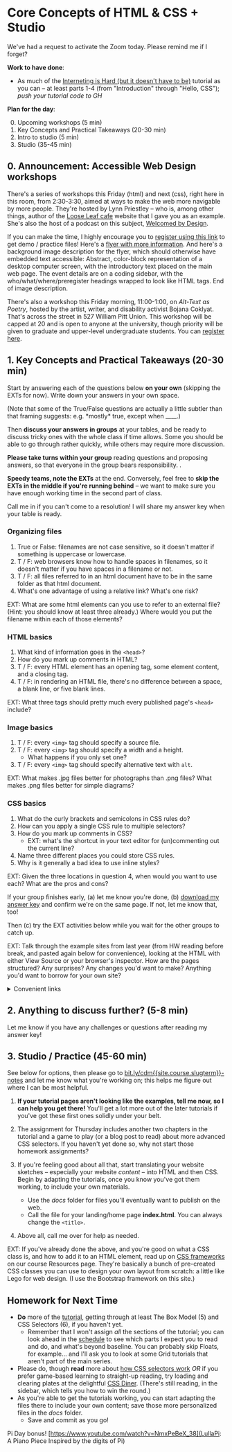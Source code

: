 
# Core Concepts of HTML & CSS + Studio

<div class="alert alert-warning">We've had a request to activate the Zoom today. Please remind me if I forget?</div>

**Work to have done**:
* As much of the [Interneting is Hard (but it doesn't have to be)](https://internetingishard.netlify.app/html-and-css/) tutorial as you can – at least parts 1-4 (from "Introduction" through "Hello, CSS"); _push your tutorial code to GH_

**Plan for the day**:

0. Upcoming workshops (5 min)
1. Key Concepts and Practical Takeaways (20-30 min)
2. Intro to studio (5 min)
3. Studio (35-45 min)

## 0. Announcement: Accessible Web Design workshops 

There's a series of workshops this Friday (html) and next (css), right here in this room, from 2:30-3:30, aimed at ways to make the web more navigable by more people. They're hosted by Lynn Priestley – who is, among other things, author of the [Loose Leaf cafe](https://cap-alt-delete.github.io/website-portfolio-2021spring/) website that I gave you as an example. She's also the host of a podcast on this subject, [Welcomed by Design](https://open.spotify.com/show/2fiqvtqdyyZfpGATtPLpgl?si=8582cbb529574d53). 

If you can make the time, I highly encourage you to [register using this link](https://docs.google.com/forms/d/e/1FAIpQLSfPzuLPbCkRQ7k4--R8Ti7zkM1zzLP-jlZ7MwQIShlyeiU6Kw/viewform) to get demo / practice files! Here's a [flyer with more information](../uploads/AccessibleWebWorkshops.pdf). <span class="sr-only">And here's a background image description for the flyer, which should otherwise have embedded text accessible: Abstract, color-block representation of a desktop computer screen, with the introductory text placed on the main web page. The event details are on a coding sidebar, with the who/what/where/preregister headings wrapped to look like HTML tags. End of image description.</span>


There's also a workshop this Friday morning, 11:00-1:00, on _Alt-Text as Poetry_, hosted by the artist, writer, and disability activist Bojana Coklyat. That's across the street in 527 William Pitt Union. This workshop will be capped at 20 and is open to anyone at the university, though priority will be given to graduate and upper-level undergraduate students. You can [register here](https://pitt.co1.qualtrics.com/jfe/form/SV_6znqFaKfKQgazem).



## 1. Key Concepts and Practical Takeaways (20-30 min) <!-- so for a 1:00 start, aim to be done by 3:25 In 2023, we start the solo round at around 1:10. All groups talking by 1:23. -->
<div class="alert alert-success">
Start by answering each of the questions below <strong>on your own</strong> (skipping the EXTs for now). Write down your answers in your own space. <!-- FOR NEXT TIME: Have a downloadable quiz sheet so people don't feel like they have to waste time copying stuff out -->
</div>
<p>(Note that some of the True/False questions are actually a little subtler than that framing suggests: e.g. *mostly* true, except when ____.)</p>


Then **discuss your answers in groups** at your tables, and be ready to discuss tricky ones with the whole class if time allows. Some you should be able to go through rather quickly, while others may require more discussion. 

<div class="alert alert-success">
<strong>Please take turns within your group</strong> reading questions and proposing answers, so that everyone in the group bears responsibility. <!--Also, to help me keep track of where everyone's up to, <strong>please take notes in the <a href="http://bit.ly/cdm{{site.course.slugterm}}-notes">shared google doc</a></strong> -->.
</div>

**Speedy teams, note the EXTs** at the end. Conversely, feel free to **skip the EXTs in the middle if you're running behind** – we want to make sure you have enough working time in the second part of class.

Call me in if you can't come to a resolution! I will share my answer key when your table is ready.

<!-- <div class="alert alert-warning">
To get async credit for this portion of the class, please answer these questions in your own space (i.e. not in the gdoc) and send your answers my way.

You'll also want to do the generative exercise a bit further down!
</div> -->


### Organizing files

1. True or False: filenames are not case sensitive, so it doesn't matter if something is uppercase or lowercase.
2. T / F: web browsers know how to handle spaces in filenames, so it doesn't matter if you have spaces in a filename or not.
3. T / F: all files referred to in an html document have to be in the same folder as that html document.
4. What's one advantage of using a relative link? <!-- easier to change folder names / servers --> What's one risk? <!-- link could break, especially if you shift folder nesting levels -->

EXT: What are some html elements can you use to refer to an external file? (Hint: you should know at least three already.) Where would you put the filename within each of those elements? <!-- <a href="">, <img src="">, <link href=""> -->


### HTML basics
1. What kind of information goes in the `<head>`?
2. How do you mark up comments in HTML?
3. T / F: every HTML element has an opening tag, some element content, and a closing tag.
4. T / F: in rendering an HTML file, there's no difference between a space, a blank line, or five blank lines.

EXT: What three tags should pretty much every published page's `<head>` include? <!-- <title>, <meta charset='UTF-8'/> (or whatever actual charset makes sense), <link rel="stylesheet"> -->

### Image basics
1. T / F: every `<img>` tag should specify a source file.
2. T / F: every `<img>` tag should specify a width and a height.
    - What happens if you only set one?
3. T / F: every `<img>` tag should specify alternative text with `alt`.

EXT: What makes .jpg files better for photographs than .png files? What makes .png files better for simple diagrams?

### CSS basics
1. What do the curly brackets and semicolons in CSS rules do?
2. How can you apply a single CSS rule to multiple selectors?  
3. How do you mark up comments in CSS?
    - EXT: what's the shortcut in your text editor for (un)commenting out the current line?
4. Name three different places you could store CSS rules. <!-- external stylesheet, page-specific <style> in the <head>, inline style in the attributes of an html element -->
5. Why is it generally a bad idea to use inline styles?

EXT: Given the three locations in question 4, when would you want to use each? What are the pros and cons?



<div class="alert alert-info">
<p>If your group finishes early, (a) let me know you're done, (b) <a href="../uploads">download my answer key</a> and confirm we're on the same page. If not, let me know that, too!</p>

<p>Then (c) try the EXT activities below while you wait for the other groups to catch up.</p>
</div>



<!-- EXT 1: Flip through these <a href="http://designbeep.com/2012/05/17/33-great-examples-of-web-design-sketches/">example web-design sketches</a>. What design patterns do you notice? What drawing conventions? -->


EXT: Talk through the example sites from last year (from HW reading before break, and pasted again below for convenience), looking at the HTML with either View Source or your browser's inspector. How are the pages structured? Any surprises? Any changes you'd want to make? Anything you'd want to borrow for your own site?
<details><summary>Convenient links</summary>
<ul><li> <a href="https://fatemaquaid987.github.io/website/index.html">Fatema Quaid</a>, by Fatema Quaid</li>
<li><a href="https://cmgo412.github.io/website-portfolio-2021spring/">Hi, I'm Caela</a>, by Caela Go</li>
<li><a href="https://cap-alt-delete.github.io/website-portfolio-2021spring/">Loose Leaf</a>, by Lynn Priestley</li>
<li><a href="https://shreyababu.github.io/website-portfolio-2020fall">The Rwandan Genocide: 100 Days of Silence</a>, by Shreya Babu</li>
</ul>
</details>

## 2. Anything to discuss further? (5-8 min) <!-- for a 1:00 start, you have to move on no later than 1:35. So aim to start discussion no later than 1:20... 1:15 would be better -->

Let me know if you have any challenges or questions after reading my answer key!


## 3. Studio / Practice (45-60 min) <!-- for a 1:00 start, you have to get here by 1:25, ending by 1:35 -->

<div class="alert alert-success">See below for options, then please go to <a href="https://bit.ly/cdm{{site.course.slugterm}}-notes#heading=h.hiw73w6fl2zt#heading=h.jf786cdz1a2q">bit.ly/cdm{{site.course.slugterm}}-notes</a> and let me know what you're working on; this helps me figure out where I can be most helpful.</div>

1. **If your tutorial pages aren't looking like the examples, tell me now, so I can help you get there!** You'll get a lot more out of the later tutorials if you've got these first ones solidly under your belt.

2. The assignment for Thursday includes another two chapters in the tutorial and a game to play (or a blog post to read) about more advanced CSS selectors. If you haven't yet done so, why not start those homework assignments?

3. If you're feeling good about all that, start translating your website sketches – especially your website *content* – into HTML and then CSS. Begin by adapting the tutorials, once you know you've got them working, to include your own materials.
    - Use the _docs_ folder for files you'll eventually want to publish on the web.
    - Call the file for your landing/home page **index.html**. You can always change the `<title>`.

4. Above all, call me over for help as needed.

EXT: If you've already done the above, and you're good on what a CSS class is, and how to add it to an HTML element, read up on [CSS frameworks]({{site.github_url}}/resources#frameworks) on our course Resources page. They're basically a bunch of pre-created CSS classes you can use to design your own layout from scratch: a little like Lego for web design. (I use the Bootstrap framework on this site.)


## Homework for Next Time

* **Do** more of the [tutorial](https://internetingishard.netlify.app/html-and-css/), getting through at least The Box Model (5) and CSS Selectors (6), if you haven't yet.
  - Remember that I won't assign *all* the sections of the tutorial; you can look ahead in the [schedule]({{site.github_url}}/schedule#current) to see which parts I expect you to read and do, and what's beyond baseline. You can probably skip Floats, for example... and I'll ask you to look at some Grid tutorials that aren't part of the main series.
* Please do, though **read** more about [how CSS selectors work](https://css-tricks.com/how-css-selectors-work/) *OR* if you prefer game-based learning to straight-up reading, try loading and clearing plates at the delightful [CSS Diner](https://flukeout.github.io/). (There's still reading, in the sidebar, which tells you how to win the round.)
* As you're able to get the tutorials working, you can start adapting the files there to include your own content; save those more personalized files in the _docs_ folder.
  - Save and commit as you go!

<!-- * **View** screencast on using <nav><ul><li></a> and CSS to remove bullets ... and to resize the <a> directly using padding. Point out that this is a direct application of the Box Model. -->

Pi Day bonus! [https://www.youtube.com/watch?v=NmxPeBeX_38](LullaPi: A Piano Piece Inspired by the digits of Pi)